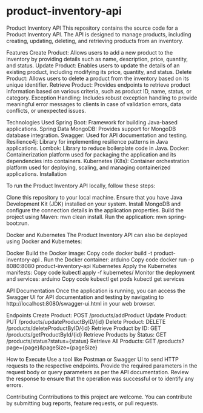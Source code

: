 # product-inventory-api

Product Inventory API
This repository contains the source code for a Product Inventory API. The API is designed to manage products, including creating, updating, deleting, and retrieving products from an inventory.

Features
Create Product: Allows users to add a new product to the inventory by providing details such as name, description, price, quantity, and status.
Update Product: Enables users to update the details of an existing product, including modifying its price, quantity, and status.
Delete Product: Allows users to delete a product from the inventory based on its unique identifier.
Retrieve Product: Provides endpoints to retrieve product information based on various criteria, such as product ID, name, status, or category.
Exception Handling: Includes robust exception handling to provide meaningful error messages to clients in case of validation errors, data conflicts, or unexpected issues.


Technologies Used
Spring Boot: Framework for building Java-based applications.
Spring Data MongoDB: Provides support for MongoDB database integration.
Swagger: Used for API documentation and testing.
Resilience4j: Library for implementing resilience patterns in Java applications.
Lombok: Library to reduce boilerplate code in Java.
Docker: Containerization platform used for packaging the application and its dependencies into containers.
Kubernetes (K8s): Container orchestration platform used for deploying, scaling, and managing containerized applications.
Installation


To run the Product Inventory API locally, follow these steps:

Clone this repository to your local machine.
Ensure that you have Java Development Kit (JDK) installed on your system.
Install MongoDB and configure the connection details in the application properties.
Build the project using Maven: mvn clean install.
Run the application: mvn spring-boot:run.


Docker and Kubernetes
The Product Inventory API can also be deployed using Docker and Kubernetes:

Docker
Build the Docker image:
Copy code
docker build -t product-inventory-api .
Run the Docker container:
arduino
Copy code
docker run -p 8080:8080 product-inventory-api
Kubernetes
Apply the Kubernetes manifests:
Copy code
kubectl apply -f kubernetes/
Monitor the deployment and services:
arduino
Copy code
kubectl get pods
kubectl get services


API Documentation
Once the application is running, you can access the Swagger UI for API documentation and testing by navigating to http://localhost:8080/swagger-ui.html in your web browser.

Endpoints
Create Product: POST /products/addProduct
Update Product: PUT /products/updateProductByID/{id}
Delete Product: DELETE /products/deleteProductByID/{id}
Retrieve Product by ID: GET /products/getProductById/{id}
Retrieve Products by Status: GET /products/status?status={status}
Retrieve All Products: GET /products?page={page}&pageSize={pageSize}


How to Execute
Use a tool like Postman or Swagger UI to send HTTP requests to the respective endpoints.
Provide the required parameters in the request body or query parameters as per the API documentation.
Review the response to ensure that the operation was successful or to identify any errors.

Contributing
Contributions to this project are welcome. You can contribute by submitting bug reports, feature requests, or pull requests.
